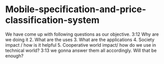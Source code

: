 # Mobile-specification-and-price-classification-system
We have come up with following questions as our objective.
3:12
Why are we doing it
2. What are the uses
3. What are the applications
4. Society impact / how is it helpful
5. Cooperative world impact/ how do we use in technical world?
3:13
we gonna answer them all accordingly. Will that be enough?
